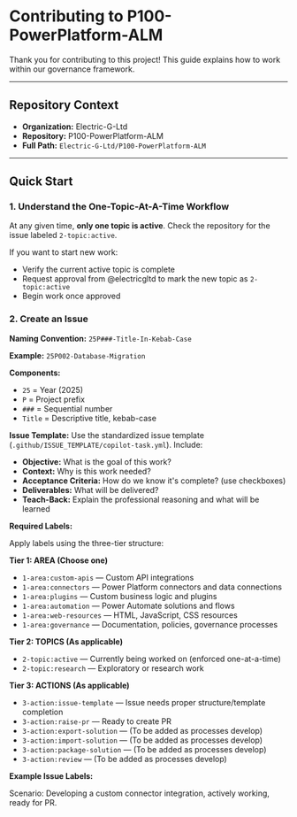 # Contributing to P100-PowerPlatform-ALM

Thank you for contributing to this project! This guide explains how to work within our governance framework.

---

## Repository Context
- **Organization:** Electric-G-Ltd
- **Repository:** P100-PowerPlatform-ALM
- **Full Path:** `Electric-G-Ltd/P100-PowerPlatform-ALM`

---

## Quick Start

### 1. Understand the One-Topic-At-A-Time Workflow

At any given time, **only one topic is active**. Check the repository for the issue labeled `2-topic:active`.

If you want to start new work:
- Verify the current active topic is complete
- Request approval from @electricgltd to mark the new topic as `2-topic:active`
- Begin work once approved

### 2. Create an Issue

**Naming Convention:** `25P###-Title-In-Kebab-Case`

**Example:** `25P002-Database-Migration`

**Components:**
- `25` = Year (2025)
- `P` = Project prefix
- `###` = Sequential number
- `Title` = Descriptive title, kebab-case

**Issue Template:**
Use the standardized issue template (`.github/ISSUE_TEMPLATE/copilot-task.yml`). Include:
- **Objective:** What is the goal of this work?
- **Context:** Why is this work needed?
- **Acceptance Criteria:** How do we know it's complete? (use checkboxes)
- **Deliverables:** What will be delivered?
- **Teach-Back:** Explain the professional reasoning and what will be learned

**Required Labels:**

Apply labels using the three-tier structure:

**Tier 1: AREA (Choose one)**
- `1-area:custom-apis` — Custom API integrations
- `1-area:connectors` — Power Platform connectors and data connections
- `1-area:plugins` — Custom business logic and plugins
- `1-area:automation` — Power Automate solutions and flows
- `1-area:web-resources` — HTML, JavaScript, CSS resources
- `1-area:governance` — Documentation, policies, governance processes

**Tier 2: TOPICS (As applicable)**
- `2-topic:active` — Currently being worked on (enforced one-at-a-time)
- `2-topic:research` — Exploratory or research work

**Tier 3: ACTIONS (As applicable)**
- `3-action:issue-template` — Issue needs proper structure/template completion
- `3-action:raise-pr` — Ready to create PR
- `3-action:export-solution` — (To be added as processes develop)
- `3-action:import-solution` — (To be added as processes develop)
- `3-action:package-solution` — (To be added as processes develop)
- `3-action:review` — (To be added as processes develop)

**Example Issue Labels:**

Scenario: Developing a custom connector integration, actively working, ready for PR.